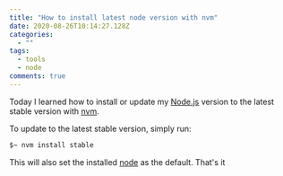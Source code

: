 ```yaml
---
title: "How to install latest node version with nvm"
date: 2020-08-26T10:14:27.128Z
categories:
  - ""
tags:
  - tools
  - node
comments: true
---
```

Today I learned how to install or update my [Node.js][2] version to the latest stable version with [nvm][1]. 

To update to the latest stable version, simply run:
```bash
$~ nvm install stable
```

This will also set the installed [node][2] as the default. That's it

[1]: https://github.com/nvm-sh/nvm
[2]: https://nodejs.org/en/